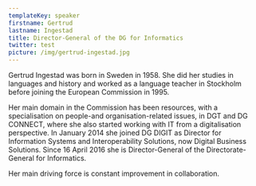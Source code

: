 ```yaml
---
templateKey: speaker
firstname: Gertrud
lastname: Ingestad
title: Director-General of the DG for Informatics
twitter: test
picture: /img/gertrud-ingestad.jpg
---
```

Gertrud Ingestad was born in Sweden in 1958. She did her studies in languages and history and worked as a language teacher in Stockholm before joining the European Commission in 1995.

Her main domain in the Commission has been resources, with a specialisation on people-and organisation-related issues, in DGT and DG CONNECT, where she also started working with IT from a digitalisation perspective. In January 2014 she joined DG DIGIT as Director for Information Systems and Interoperability Solutions, now Digital Business Solutions. Since 16 April 2016 she is Director-General of the Directorate-General for Informatics.

Her main driving force is constant improvement in collaboration.
